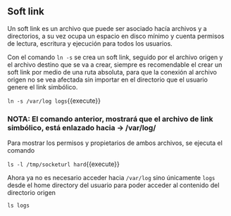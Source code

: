 ## Soft link
Un soft link es un archivo que puede ser asociado hacía archivos y a directorios, a su vez ocupa un espacio en disco mínimo y cuenta permisos de lectura, escritura y ejecución para todos los usuarios.

Con el comando `ln -s` se crea un soft link, seguido por el archivo origen y el archivo destino que se va a crear, siempre es recomendable el crear un soft link por medio de una ruta absoluta, para que la conexión al archivo origen no se vea afectada sin importar en el directorio que el usuario genere el link simbólico.

`ln -s /var/log logs`{{execute}}

### NOTA: El comando anterior, mostrará que el archivo de link simbólico, está enlazado hacia -> /var/log/

Para mostrar los permisos y propietarios de ambos archivos, se ejecuta el comando

`ls -l /tmp/socketurl hard`{{execute}}


Ahora ya no es necesario acceder hacia `/var/log` sino únicamente `logs` desde el home directory del usuario para poder acceder al contenido del directorio origen

`ls logs`